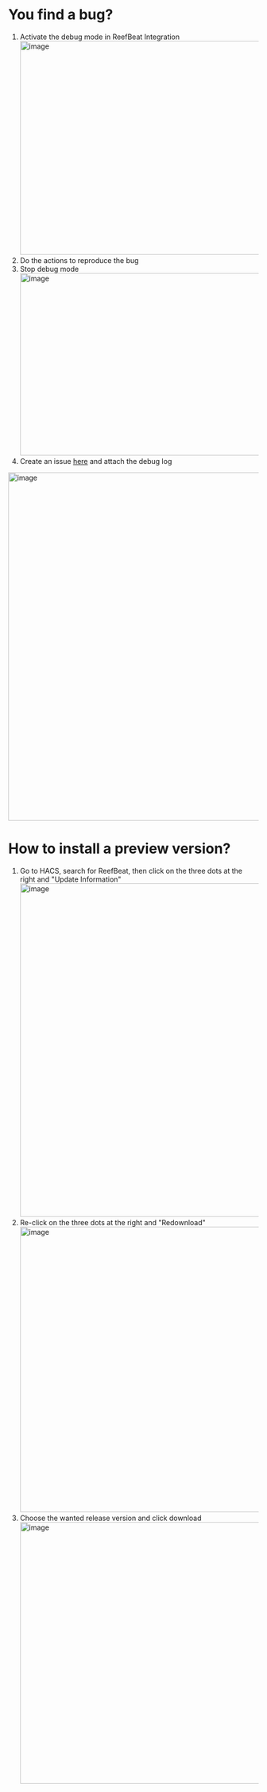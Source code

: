 # You find a bug?

1. Activate the debug mode in ReefBeat Integration <img width="1341" height="429" alt="image" src="https://github.com/user-attachments/assets/2f7e8ae6-bca4-4dbb-8550-5796263b6807" />
2. Do the actions to reproduce the bug
3. Stop debug mode <img width="1072" height="366" alt="image" src="https://github.com/user-attachments/assets/01a6cb17-ad63-4d33-8f38-07225a37051f" />
4. Create an issue [here](https://github.com/Elwinmage/ha-reefbeat-component/issues) and attach the debug log
<img width="1031" height="699" alt="image" src="https://github.com/user-attachments/assets/1e191cae-4054-4d9e-b4c0-9c9dd56ab0cc" />

# How to install a preview version?

1. Go to HACS, search for ReefBeat, then click on the three dots at the right and "Update Information" <img width="1893" height="669" alt="image" src="https://github.com/user-attachments/assets/a7ea261c-033b-44d4-8bb2-9f7c38f1c2bd" />
2. Re-click on the three dots at the right and "Redownload" <img width="1893" height="573" alt="image" src="https://github.com/user-attachments/assets/1ad4e7a3-6d5d-4ca3-98d3-0722f8a64f46" />
3. Choose the wanted release version and click download <img width="561" height="525" alt="image" src="https://github.com/user-attachments/assets/a35e99fc-6547-41ff-89cc-ec303bf53818" />




   
